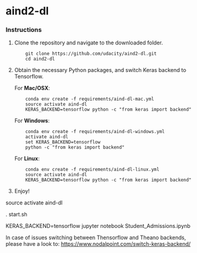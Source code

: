# aind2-dl

### Instructions

1. Clone the repository and navigate to the downloaded folder.

	```
		git clone https://github.com/udacity/aind2-dl.git
		cd aind2-dl
	```

2. Obtain the necessary Python packages, and switch Keras backend to Tensorflow.

	For __Mac/OSX__:
	```
		conda env create -f requirements/aind-dl-mac.yml
		source activate aind-dl
		KERAS_BACKEND=tensorflow python -c "from keras import backend"
	```

	For __Windows__:
	```
		conda env create -f requirements/aind-dl-windows.yml
		activate aind-dl
		set KERAS_BACKEND=tensorflow
		python -c "from keras import backend"
	```

	For __Linux__:
	```
		conda env create -f requirements/aind-dl-linux.yml
		source activate aind-dl
		KERAS_BACKEND=tensorflow python -c "from keras import backend"
	```

3. Enjoy!


source activate aind-dl

. start.sh

KERAS_BACKEND=tensorflow jupyter notebook Student_Admissions.ipynb

In case of issues switching between Thensorflow and Theano backends, please have a look to:
https://www.nodalpoint.com/switch-keras-backend/
